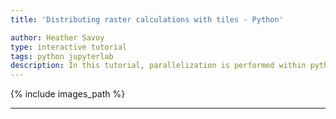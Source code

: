 ```yaml
---
title: 'Distributing raster calculations with tiles - Python'

author: Heather Savoy
type: interactive tutorial
tags: python jupyterlab
description: In this tutorial, parallelization is performed within python using the resources allocated to the launched JupyterLab Server session.
---
```


{% include images_path %}



---